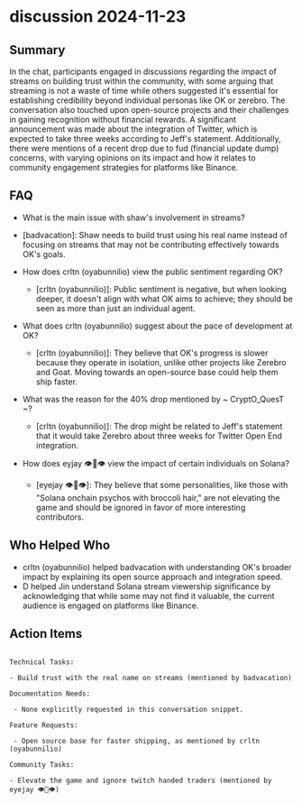 # discussion 2024-11-23

## Summary
 In the chat, participants engaged in discussions regarding the impact of streams on building trust within the community, with some arguing that streaming is not a waste of time while others suggested it's essential for establishing credibility beyond individual personas like OK or zerebro. The conversation also touched upon open-source projects and their challenges in gaining recognition without financial rewards. A significant announcement was made about the integration of Twitter, which is expected to take three weeks according to Jeff's statement. Additionally, there were mentions of a recent drop due to fud (financial update dump) concerns, with varying opinions on its impact and how it relates to community engagement strategies for platforms like Binance.

## FAQ
 - What is the main issue with shaw's involvement in streams?
  - [badvacation]: Shaw needs to build trust using his real name instead of focusing on streams that may not be contributing effectively towards OK's goals.

- How does crltn (oyabunnilio) view the public sentiment regarding OK?
  - [crltn (oyabunnilio)]: Public sentiment is negative, but when looking deeper, it doesn't align with what OK aims to achieve; they should be seen as more than just an individual agent.

- What does crltn (oyabunnilio) suggest about the pace of development at OK?
  - [crltn (oyabunnilio)]: They believe that OK's progress is slower because they operate in isolation, unlike other projects like Zerebro and Goat. Moving towards an open-source base could help them ship faster.

- What was the reason for the 40% drop mentioned by ~ CryptO_QuesT ~?
  - [crltn (oyabunnilio)]: The drop might be related to Jeff's statement that it would take Zerebro about three weeks for Twitter Open End integration.

- How does eyjay 👁🦉👁 view the impact of certain individuals on Solana?
  - [eyejay 👁🦉👁]: They believe that some personalities, like those with "Solana onchain psychos with broccoli hair," are not elevating the game and should be ignored in favor of more interesting contributors.

## Who Helped Who
 - crltn (oyabunnilio) helped badvacation with understanding OK's broader impact by explaining its open source approach and integration speed.
- D helped Jin understand Solana stream viewership significance by acknowledging that while some may not find it valuable, the current audience is engaged on platforms like Binance.

## Action Items
 ```

Technical Tasks:

- Build trust with the real name on streams (mentioned by badvacation)

Documentation Needs:

  - None explicitly requested in this conversation snippet.

Feature Requests:

  - Open source base for faster shipping, as mentioned by crltn (oyabunnilio)

Community Tasks:

- Elevate the game and ignore twitch handed traders (mentioned by eyejay 👁🦉👁)
```

